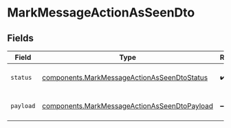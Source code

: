 # MarkMessageActionAsSeenDto


## Fields

| Field                                                                                                        | Type                                                                                                         | Required                                                                                                     | Description                                                                                                  |
| ------------------------------------------------------------------------------------------------------------ | ------------------------------------------------------------------------------------------------------------ | ------------------------------------------------------------------------------------------------------------ | ------------------------------------------------------------------------------------------------------------ |
| `status`                                                                                                     | [components.MarkMessageActionAsSeenDtoStatus](../../models/components/markmessageactionasseendtostatus.md)   | :heavy_check_mark:                                                                                           | Message action status                                                                                        |
| `payload`                                                                                                    | [components.MarkMessageActionAsSeenDtoPayload](../../models/components/markmessageactionasseendtopayload.md) | :heavy_minus_sign:                                                                                           | Message action payload                                                                                       |
